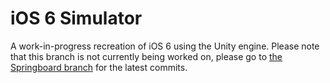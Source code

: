# iOS 6 Simulator
A work-in-progress recreation of iOS 6 using the Unity engine.
Please note that this branch is not currently being worked on, please go to [the Springboard branch](https://github.com/OSSimulation/iOS-6-Simulator/tree/Springboard) for the latest commits.
